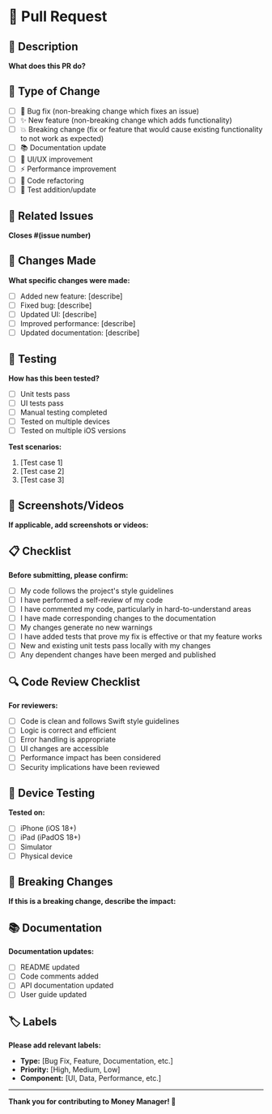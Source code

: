 # 🚀 Pull Request

## 📝 Description
**What does this PR do?**
<!-- Clear and concise description of the changes -->

## 🎯 Type of Change
- [ ] 🐛 Bug fix (non-breaking change which fixes an issue)
- [ ] ✨ New feature (non-breaking change which adds functionality)
- [ ] 💥 Breaking change (fix or feature that would cause existing functionality to not work as expected)
- [ ] 📚 Documentation update
- [ ] 🎨 UI/UX improvement
- [ ] ⚡ Performance improvement
- [ ] 🔧 Code refactoring
- [ ] 🧪 Test addition/update

## 🔗 Related Issues
**Closes #(issue number)**
<!-- Link to related issues -->

## 📱 Changes Made
**What specific changes were made:**
- [ ] Added new feature: [describe]
- [ ] Fixed bug: [describe]
- [ ] Updated UI: [describe]
- [ ] Improved performance: [describe]
- [ ] Updated documentation: [describe]

## 🧪 Testing
**How has this been tested?**
- [ ] Unit tests pass
- [ ] UI tests pass
- [ ] Manual testing completed
- [ ] Tested on multiple devices
- [ ] Tested on multiple iOS versions

**Test scenarios:**
1. [Test case 1]
2. [Test case 2]
3. [Test case 3]

## 📸 Screenshots/Videos
**If applicable, add screenshots or videos:**
<!-- Drag and drop images or paste links to videos -->

## 📋 Checklist
**Before submitting, please confirm:**
- [ ] My code follows the project's style guidelines
- [ ] I have performed a self-review of my code
- [ ] I have commented my code, particularly in hard-to-understand areas
- [ ] I have made corresponding changes to the documentation
- [ ] My changes generate no new warnings
- [ ] I have added tests that prove my fix is effective or that my feature works
- [ ] New and existing unit tests pass locally with my changes
- [ ] Any dependent changes have been merged and published

## 🔍 Code Review Checklist
**For reviewers:**
- [ ] Code is clean and follows Swift style guidelines
- [ ] Logic is correct and efficient
- [ ] Error handling is appropriate
- [ ] UI changes are accessible
- [ ] Performance impact has been considered
- [ ] Security implications have been reviewed

## 📱 Device Testing
**Tested on:**
- [ ] iPhone (iOS 18+)
- [ ] iPad (iPadOS 18+)
- [ ] Simulator
- [ ] Physical device

## 🚨 Breaking Changes
**If this is a breaking change, describe the impact:**
<!-- What will break and how should users migrate? -->

## 📚 Documentation
**Documentation updates:**
- [ ] README updated
- [ ] Code comments added
- [ ] API documentation updated
- [ ] User guide updated

## 🏷️ Labels
**Please add relevant labels:**
- **Type:** [Bug Fix, Feature, Documentation, etc.]
- **Priority:** [High, Medium, Low]
- **Component:** [UI, Data, Performance, etc.]

---
**Thank you for contributing to Money Manager! 🚀**
